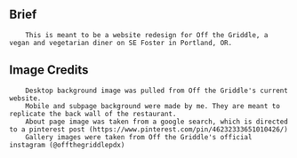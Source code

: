 ## Brief
		This is meant to be a website redesign for Off the Griddle, a vegan and vegetarian diner on SE Foster in Portland, OR. 

## Image Credits
		Desktop background image was pulled from Off the Griddle's current website. 
		Mobile and subpage background were made by me. They are meant to replicate the back wall of the restaurant.
		About page image was taken from a google search, which is directed to a pinterest post (https://www.pinterest.com/pin/46232333651010426/)
		Gallery images were taken from Off the Griddle's official instagram (@offthegriddlepdx)

